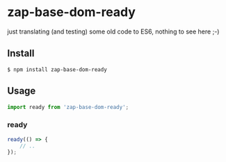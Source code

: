 # zap-base-dom-ready

just translating (and testing) some old code to ES6,
nothing to see here ;-)

## Install
```
$ npm install zap-base-dom-ready
```

## Usage
```js
import ready from 'zap-base-dom-ready';
```

### ready
```js
ready(() => {
    // ..
});
```

